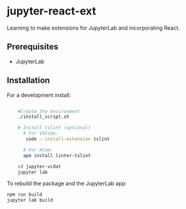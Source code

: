 # jupyter-react-ext

Learning to make extensions for JupyterLab and incorporating React.

## Prerequisites

- JupyterLab

## Installation

For a development install:

```bash

    #Create the environment
    ./install_script.sh

    # Install tslint (optional)
      # For VSCode:
       code --install-extension tslint

      # For Atom:
      apm install linter-tslint

    cd jupyter-vcdat
    jupyter lab

```

To rebuild the package and the JupyterLab app:

```bash
npm run build
jupyter lab build
```
